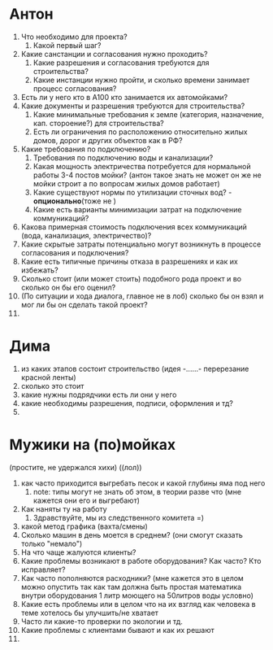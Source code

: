 # Антон
1. Что необходимо для проекта?
	1. Какой первый шаг?
2. Какие санстанции и согласования нужно проходить?
	1. Какие разрешения и согласования требуются для строительства?
	2. Какие инстанции нужно пройти, и сколько времени занимает процесс согласования?
3. Есть ли у него кто в А100 кто занимается их автомойками?
4. Какие документы и разрешения требуются для строительства? 
	1. Какие минимальные требования к земле (категория, назначение, кап. стороение?) для строительства?
	2. Есть ли ограничения по расположению относительно жилых домов, дорог и других объектов как в РФ?
5. Какие требования по подключению?
	1. Требования по подключению воды и канализации?
	2. Какая мощность электричества потребуется для нормальной работы 3-4 постов мойки?
	   (антон такое знать не может он же не мойки строит а по вопросам жилых домов работает)
	3. Какие существуют нормы по утилизации сточных вод? - **опционально**(тоже не )
	4. Какие есть варианты минимизации затрат на подключение коммуникаций?
6.  Какова примерная стоимость подключения всех коммуникаций (вода, канализация, электричество)?
7. Какие скрытые затраты потенциально могут возникнуть в процессе согласования и подключения?
8. Какие есть типичные причины отказа в разрешениях и как их избежать?
9. Сколько стоит (или может стоить) подобного рода проект и во сколько он бы его оценил?
10. (По ситуации и хода диалога, главное не в лоб) сколько бы он взял и мог ли бы он сделать такой проект? 
11. 
# Дима
1. из каких этапов состоит строительство (идея -......- перерезание красной ленты)
2. сколько это стоит
3. какие нужны подрядчики
	есть ли они у него
4. какие необходимы разрешения, подписи, оформления и тд?
5. 
# Мужики на (по)мойках 
(простите, не удержался хихи) ((лол))
1. как часто приходится выгребать песок и какой глубины яма под него
	1. note: типы могут не знать об этом, в теории разве что
	   (мне кажется они его и выгребают)
2. Как наняты ту на работу
	1. Здравствуйте, мы из следственного комитета =)
3. какой метод графика (вахта/смены)
4. Сколько машин в день моется в среднем?
   (они смогут сказать только "немало")
5. На что чаще жалуются клиенты?
6. Какие проблемы возникают в работе оборудования? Как часто? Кто исправляет?
7. Как часто пополняются расходники?
   (мне кажется это в целом можно опустить так как там должна быть простая математика внутри оборудования 1 литр моющего на 50литров воды условно)
8. Какие есть проблемы или в целом что на их взгляд как человека в теме хотелось бы улучшить/не хватает 
9. Часто ли какие-то проверки по экологии и тд.
10. Какие проблемы с клиентами бывают и как их решают
11. 